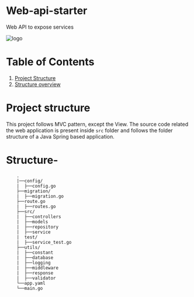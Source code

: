 # Web-api-starter
Web API to expose services

![logo](https://github.com/slack-go/slack/blob/master/logo.png?raw=true)
# Table of Contents
1. [Project Structure](#project-structure)
2. [Structure overview](#structure-overview)


# Project structure
This project follows MVC pattern, except the View. The source code related the web application is present inside `src` folder and follows the folder structure of a Java Spring based application.

# Structure-
        .
        |──config/
        |  ├──config.go
        ├──migration/
        |  ├──migration.go
        ├──route.go
        |  ├──routes.go
        ├──src/
        |  ├──controllers
        |  ├──models
        |  ├──repository
        |  ├──service
        |  test/
        |  ├──service_test.go
        ├──utils/
        |  ├──constant
        |  ├──database
        |  ├──logging
        |  ├──middleware
        |  ├──response
        |  ├──validator
        └──app.yaml
        └──main.go
